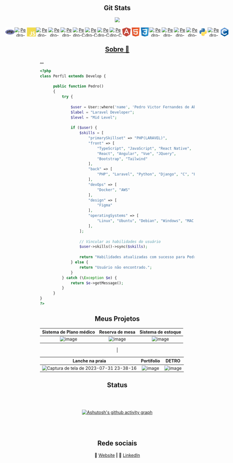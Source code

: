 <div align="center">
 



 
## Git Stats
 
<div align="center">
  <a href="https://github.com/pedrovictorrr">

 ![](https://github-readme-streak-stats.herokuapp.com/?user=pedrovictorrr&theme=dark&hide_border=false) 
  
 
</div>
<div  align="center" style="display: inline_block;   display: flex; justify-content: center;"><br>
  <img align="center" alt="Pedro-PHP" height="30" width="40" src="https://raw.githubusercontent.com/devicons/devicon/master/icons/php/php-original.svg">
    <img align="center" alt="Pedro-Laravel" height="30" width="40" src="https://cdn.jsdelivr.net/gh/devicons/devicon/icons/laravel/laravel-plain.svg">
  <img align="center" alt="Pedro-Js" height="30" width="40" src="https://raw.githubusercontent.com/devicons/devicon/master/icons/javascript/javascript-plain.svg">
  <img  align="center" alt="Pedro-Ts" height="30" width="40" src="https://cdn.jsdelivr.net/gh/devicons/devicon/icons/typescript/typescript-original.svg" />
  <img align="center" alt="Pedro-Js" height="30" width="40" src="https://cdn.jsdelivr.net/gh/devicons/devicon/icons/react/react-original-wordmark.svg" />
  <img align="center" alt="Pedro-Jquery" height="30" width="40" src="https://cdn.jsdelivr.net/gh/devicons/devicon/icons/jquery/jquery-original.svg" />
   <img align="center" alt="Pedro-C" height="30" width="40" src="https://cdn.jsdelivr.net/gh/devicons/devicon/icons/ubuntu/ubuntu-plain.svg" />
   <img align="center" alt="Pedro-C" height="30" width="40" src="https://cdn.jsdelivr.net/gh/devicons/devicon/icons/vuejs/vuejs-original.svg" />
   <img align="center" alt="Pedro-C" height="30" width="40" src="https://cdn.jsdelivr.net/gh/devicons/devicon/icons/figma/figma-original.svg" />
   <img align="center" alt="Pedro-C" height="30" width="40" src="https://cdn.jsdelivr.net/gh/devicons/devicon/icons/amazonwebservices/amazonwebservices-original.svg" />
  <img align="center" alt="Pedro-Js" height="30" width="40" src="https://raw.githubusercontent.com/devicons/devicon/master/icons/angularjs/angularjs-plain.svg">
  <img align="center" alt="Pedro-HTML" height="30" width="40" src="https://raw.githubusercontent.com/devicons/devicon/master/icons/html5/html5-original.svg">
   <img align="center" alt="Pedro-CSS" height="30" width="40" src="https://raw.githubusercontent.com/devicons/devicon/master/icons/css3/css3-original.svg">
  <img align="center" alt="Pedro-bootstrap" height="30" width="40" src="https://cdn.jsdelivr.net/gh/devicons/devicon/icons/bootstrap/bootstrap-original-wordmark.svg" />
<img align="center" alt="Pedro-tailwind" height="30" width="40" src="https://cdn.jsdelivr.net/gh/devicons/devicon/icons/tailwindcss/tailwindcss-plain.svg" />
<img  align="center" alt="Pedro-mysql" height="30" width="40" src="https://cdn.jsdelivr.net/gh/devicons/devicon/icons/mysql/mysql-original.svg" />
  <img align="center" alt="Pedro-Docker" height="30" width="40" src="https://cdn.jsdelivr.net/gh/devicons/devicon/icons/docker/docker-original-wordmark.svg" />
  <img align="center" alt="Pedro-Python" height="30" width="40" src="https://raw.githubusercontent.com/devicons/devicon/master/icons/python/python-original.svg">
      <img align="center" alt="Pedro-Django" height="30" width="40" src="https://cdn.jsdelivr.net/gh/devicons/devicon/icons/django/django-plain.svg" />
  <img align="center" alt="Pedro-C" height="30" width="40" src="https://raw.githubusercontent.com/devicons/devicon/master/icons/c/c-original.svg">

</div>

## Sobre 👋

</div>
...

```php
<?php
class Perfil extends Develop {
     
      public function Pedro()
      {
          try {
      
              $user = User::where('name', 'Pedro Victor Fernandes de Abreu')->first();
              $label = "Laravel Developer";
              $level = "Mid Level";
      
              if ($user) {
                  $skills = [
                      "primarySkillset" => "PHP(LARAVEL)",
                      "front" => [
                          "TypeScript", "JavaScript", "React Native",
                          "React", "Angular", "Vue", "JQuery",
                          "Bootstrap", "Tailwind"
                      ],
                      "back" => [
                          "PHP", "Laravel", "Python", "Django", "C", "Filament"
                      ],
                      "devOps" => [
                          "Docker", "AWS"
                      ],
                      "design" => [
                          "Figma"
                      ],
                      "operatingSystems" => [
                          "Linux", "Ubuntu", "Debian", "Windows", "MAC OS X"
                      ],
                  ];
      
                  // Vincular as habilidades do usuário
                  $user->skills()->sync($skills);
      
                  return "Habilidades atualizadas com sucesso para Pedro Victor Fernandes de Abreu. Label: $label, Level: $level";
              } else {
                  return "Usuário não encontrado.";
              }
          } catch (\Exception $e) {
              return $e->getMessage();
          }
      }
}
?>
```



<div align="center">
 

## Meus Projetos

| Sistema de Plano médico | Reserva de mesa | Sistema de estoque |
|:---:|:---:|:---:|
| ![image](https://github.com/Pedrovictorrr/pedrovictorrr/assets/82172897/c4eabbcf-cf32-4519-b150-66c7c7d8544c) | ![image](https://github.com/Pedrovictorrr/pedrovictorrr/assets/82172897/a0eef92f-c0ac-42ee-88dd-5aa781fadf30) | ![image](https://github.com/Pedrovictorrr/pedrovictorrr/assets/82172897/fc73cb0a-f34e-4a3e-9f62-6432acd31e93)
 |

| Lanche na praia | Portifolio | DETRO |
|:---:|:---:|:---:|
|![Captura de tela de 2023-07-31 23-38-16](https://github.com/Pedrovictorrr/pedrovictorrr/assets/82172897/f8cc500f-1842-4022-baab-bee41f501b46) |![image](https://github.com/Pedrovictorrr/pedrovictorrr/assets/82172897/aa5ec377-b21f-4630-8eb8-fda13f29dd24) | ![image](https://github.com/Pedrovictorrr/pedrovictorrr/assets/82172897/6d686673-4855-4ffb-88c0-b59803e9f730)|

## Status

<br>
<div style="padding:20px;">
 
 [![Ashutosh's github activity graph](https://github-readme-activity-graph.vercel.app/graph?username=pedrovictorrr&theme=github-compact)](https://github.com/ashutosh00710/github-readme-activity-graph)
</div>

[website]: https://pedro-abreu.onrender.com/
[linkedin]: https://www.linkedin.com/in/pedro-victor-fernandes-de-abreu-98411816a/

<br>

## Rede sociais

🏡 [Website][website] **|**
👔 [LinkedIn][linkedin]


</div>

